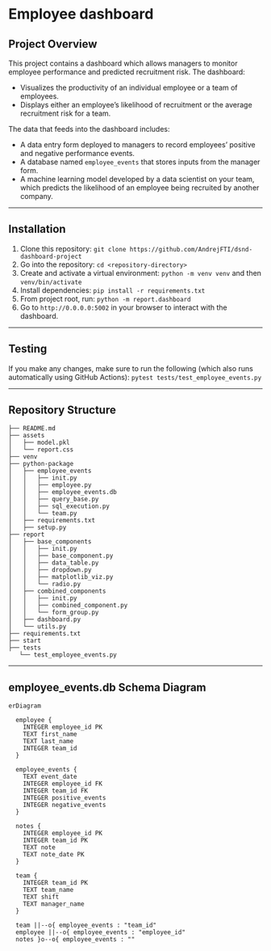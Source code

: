 # Employee dashboard

## Project Overview
This project contains a dashboard which allows managers to monitor employee performance and predicted recruitment risk. The dashboard:

- Visualizes the productivity of an individual employee or a team of employees.
- Displays either an employee’s likelihood of recruitment or the average recruitment risk for a team.

The data that feeds into the dashboard includes:
- A data entry form deployed to managers to record employees’ positive and negative performance events.
- A database named `employee_events` that stores inputs from the manager form.
- A machine learning model developed by a data scientist on your team, which predicts the likelihood of an employee being recruited by another company.

---

## Installation

1. Clone this repository: `git clone https://github.com/AndrejFTI/dsnd-dashboard-project`
2. Go into the repository: `cd <repository-directory>`
3. Create and activate a virtual environment: `python -m venv venv` and then `venv/bin/activate`
4. Install dependencies: `pip install -r requirements.txt`
5. From project root, run: `python -m report.dashboard`
6. Go to `http://0.0.0.0:5002` in your browser to interact with the dashboard.

---

## Testing

If you make any changes, make sure to run the following (which also runs automatically using GitHub Actions): `pytest tests/test_employee_events.py`

---

## Repository Structure
```
├── README.md
├── assets
│   ├── model.pkl
│   └── report.css
├── venv
├── python-package
│   ├── employee_events
│   │   ├── init.py
│   │   ├── employee.py
│   │   ├── employee_events.db
│   │   ├── query_base.py
│   │   ├── sql_execution.py
│   │   └── team.py
│   ├── requirements.txt
│   ├── setup.py
├── report
│   ├── base_components
│   │   ├── init.py
│   │   ├── base_component.py
│   │   ├── data_table.py
│   │   ├── dropdown.py
│   │   ├── matplotlib_viz.py
│   │   └── radio.py
│   ├── combined_components
│   │   ├── init.py
│   │   ├── combined_component.py
│   │   └── form_group.py
│   ├── dashboard.py
│   └── utils.py
├── requirements.txt
├── start
├── tests
   └── test_employee_events.py
```

---

## employee_events.db Schema Diagram

```mermaid
erDiagram

  employee {
    INTEGER employee_id PK
    TEXT first_name
    TEXT last_name
    INTEGER team_id
  }

  employee_events {
    TEXT event_date
    INTEGER employee_id FK
    INTEGER team_id FK
    INTEGER positive_events
    INTEGER negative_events
  }

  notes {
    INTEGER employee_id PK
    INTEGER team_id PK
    TEXT note
    TEXT note_date PK
  }

  team {
    INTEGER team_id PK
    TEXT team_name
    TEXT shift
    TEXT manager_name
  }

  team ||--o{ employee_events : "team_id"
  employee ||--o{ employee_events : "employee_id"
  notes }o--o{ employee_events : ""